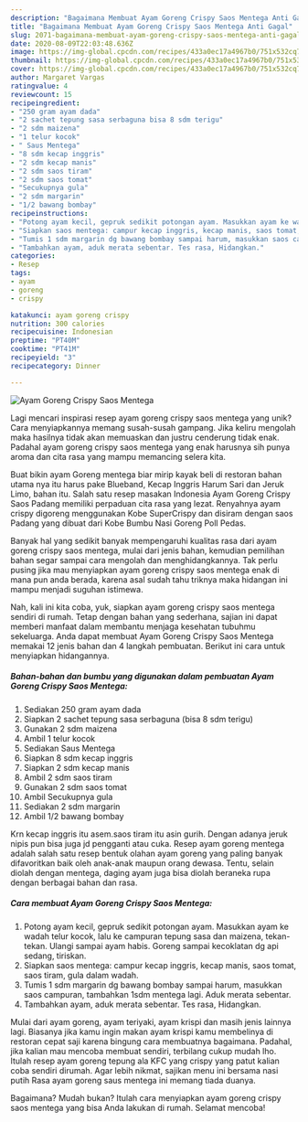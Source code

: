 ```yaml
---
description: "Bagaimana Membuat Ayam Goreng Crispy Saos Mentega Anti Gagal"
title: "Bagaimana Membuat Ayam Goreng Crispy Saos Mentega Anti Gagal"
slug: 2071-bagaimana-membuat-ayam-goreng-crispy-saos-mentega-anti-gagal
date: 2020-08-09T22:03:48.636Z
image: https://img-global.cpcdn.com/recipes/433a0ec17a4967b0/751x532cq70/ayam-goreng-crispy-saos-mentega-foto-resep-utama.jpg
thumbnail: https://img-global.cpcdn.com/recipes/433a0ec17a4967b0/751x532cq70/ayam-goreng-crispy-saos-mentega-foto-resep-utama.jpg
cover: https://img-global.cpcdn.com/recipes/433a0ec17a4967b0/751x532cq70/ayam-goreng-crispy-saos-mentega-foto-resep-utama.jpg
author: Margaret Vargas
ratingvalue: 4
reviewcount: 15
recipeingredient:
- "250 gram ayam dada"
- "2 sachet tepung sasa serbaguna bisa 8 sdm terigu"
- "2 sdm maizena"
- "1 telur kocok"
- " Saus Mentega"
- "8 sdm kecap inggris"
- "2 sdm kecap manis"
- "2 sdm saos tiram"
- "2 sdm saos tomat"
- "Secukupnya gula"
- "2 sdm margarin"
- "1/2 bawang bombay"
recipeinstructions:
- "Potong ayam kecil, gepruk sedikit potongan ayam. Masukkan ayam ke wadah telur kocok, lalu ke campuran tepung sasa dan maizena, tekan-tekan. Ulangi sampai ayam habis. Goreng sampai kecoklatan dg api sedang, tiriskan."
- "Siapkan saos mentega: campur kecap inggris, kecap manis, saos tomat, saos tiram, gula dalam wadah."
- "Tumis 1 sdm margarin dg bawang bombay sampai harum, masukkan saos campuran, tambahkan 1sdm mentega lagi. Aduk merata sebentar."
- "Tambahkan ayam, aduk merata sebentar. Tes rasa, Hidangkan."
categories:
- Resep
tags:
- ayam
- goreng
- crispy

katakunci: ayam goreng crispy 
nutrition: 300 calories
recipecuisine: Indonesian
preptime: "PT40M"
cooktime: "PT41M"
recipeyield: "3"
recipecategory: Dinner

---
```



![Ayam Goreng Crispy Saos Mentega](https://img-global.cpcdn.com/recipes/433a0ec17a4967b0/751x532cq70/ayam-goreng-crispy-saos-mentega-foto-resep-utama.jpg)

Lagi mencari inspirasi resep ayam goreng crispy saos mentega yang unik? Cara menyiapkannya memang susah-susah gampang. Jika keliru mengolah maka hasilnya tidak akan memuaskan dan justru cenderung tidak enak. Padahal ayam goreng crispy saos mentega yang enak harusnya sih punya aroma dan cita rasa yang mampu memancing selera kita.

Buat bikin ayam Goreng mentega biar mirip kayak beli di restoran bahan utama nya itu harus pake Blueband, Kecap Inggris Harum Sari dan Jeruk Limo, bahan itu. Salah satu resep masakan Indonesia Ayam Goreng Crispy Saos Padang memiliki perpaduan cita rasa yang lezat. Renyahnya ayam crispy digoreng menggunakan Kobe SuperCrispy dan disiram dengan saos Padang yang dibuat dari Kobe Bumbu Nasi Goreng Poll Pedas.

Banyak hal yang sedikit banyak mempengaruhi kualitas rasa dari ayam goreng crispy saos mentega, mulai dari jenis bahan, kemudian pemilihan bahan segar sampai cara mengolah dan menghidangkannya. Tak perlu pusing jika mau menyiapkan ayam goreng crispy saos mentega enak di mana pun anda berada, karena asal sudah tahu triknya maka hidangan ini mampu menjadi suguhan istimewa.


Nah, kali ini kita coba, yuk, siapkan ayam goreng crispy saos mentega sendiri di rumah. Tetap dengan bahan yang sederhana, sajian ini dapat memberi manfaat dalam membantu menjaga kesehatan tubuhmu sekeluarga. Anda dapat membuat Ayam Goreng Crispy Saos Mentega memakai 12 jenis bahan dan 4 langkah pembuatan. Berikut ini cara untuk menyiapkan hidangannya.

<!--inarticleads1-->

##### Bahan-bahan dan bumbu yang digunakan dalam pembuatan Ayam Goreng Crispy Saos Mentega:

1. Sediakan 250 gram ayam dada
1. Siapkan 2 sachet tepung sasa serbaguna (bisa 8 sdm terigu)
1. Gunakan 2 sdm maizena
1. Ambil 1 telur kocok
1. Sediakan  Saus Mentega
1. Siapkan 8 sdm kecap inggris
1. Siapkan 2 sdm kecap manis
1. Ambil 2 sdm saos tiram
1. Gunakan 2 sdm saos tomat
1. Ambil Secukupnya gula
1. Sediakan 2 sdm margarin
1. Ambil 1/2 bawang bombay


Krn kecap inggris itu asem.saos tiram itu asin gurih. Dengan adanya jeruk nipis pun bisa juga jd pengganti atau cuka. Resep ayam goreng mentega adalah salah satu resep bentuk olahan ayam goreng yang paling banyak difavoritkan baik oleh anak-anak maupun orang dewasa. Tentu, selain diolah dengan mentega, daging ayam juga bisa diolah beraneka rupa dengan berbagai bahan dan rasa. 

<!--inarticleads2-->

##### Cara membuat Ayam Goreng Crispy Saos Mentega:

1. Potong ayam kecil, gepruk sedikit potongan ayam. Masukkan ayam ke wadah telur kocok, lalu ke campuran tepung sasa dan maizena, tekan-tekan. Ulangi sampai ayam habis. Goreng sampai kecoklatan dg api sedang, tiriskan.
1. Siapkan saos mentega: campur kecap inggris, kecap manis, saos tomat, saos tiram, gula dalam wadah.
1. Tumis 1 sdm margarin dg bawang bombay sampai harum, masukkan saos campuran, tambahkan 1sdm mentega lagi. Aduk merata sebentar.
1. Tambahkan ayam, aduk merata sebentar. Tes rasa, Hidangkan.


Mulai dari ayam goreng, ayam teriyaki, ayam krispi dan masih jenis lainnya lagi. Biasanya jika kamu ingin makan ayam krispi kamu membelinya di restoran cepat saji karena bingung cara membuatnya bagaimana. Padahal, jika kalian mau mencoba membuat sendiri, terbilang cukup mudah lho. Itulah resep ayam goreng tepung ala KFC yang crispy yang patut kalian coba sendiri dirumah. Agar lebih nikmat, sajikan menu ini bersama nasi putih Rasa ayam goreng saus mentega ini memang tiada duanya. 

Bagaimana? Mudah bukan? Itulah cara menyiapkan ayam goreng crispy saos mentega yang bisa Anda lakukan di rumah. Selamat mencoba!
